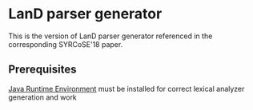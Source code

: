 # LanD parser generator
This is the version of LanD parser generator referenced in the corresponding SYRCoSE'18 paper. 
## Prerequisites
[Java Runtime Environment](http://www.oracle.com/technetwork/java/javase/downloads/jre8-downloads-2133155.html) must be installed for correct lexical analyzer generation and work  
